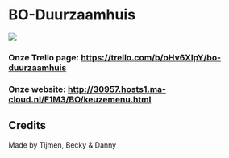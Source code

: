 # BO-Duurzaamhuis

![](logo.png)



### Onze Trello page: https://trello.com/b/oHv6XlpY/bo-duurzaamhuis

### Onze website: http://30957.hosts1.ma-cloud.nl/F1M3/BO/keuzemenu.html
Credits
----
Made by Tijmen, Becky & Danny